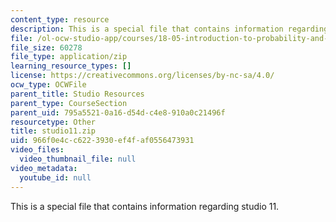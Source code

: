 ```yaml
---
content_type: resource
description: This is a special file that contains information regarding studio 11.
file: /ol-ocw-studio-app/courses/18-05-introduction-to-probability-and-statistics-spring-2014/966f0e4cc6223930ef4faf0556473931_studio11.zip
file_size: 60278
file_type: application/zip
learning_resource_types: []
license: https://creativecommons.org/licenses/by-nc-sa/4.0/
ocw_type: OCWFile
parent_title: Studio Resources
parent_type: CourseSection
parent_uid: 795a5521-0a16-d54d-c4e8-910a0c21496f
resourcetype: Other
title: studio11.zip
uid: 966f0e4c-c622-3930-ef4f-af0556473931
video_files:
  video_thumbnail_file: null
video_metadata:
  youtube_id: null
---
```

This is a special file that contains information regarding studio 11.